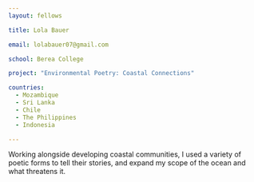 ```yaml
---
layout: fellows

title: Lola Bauer

email: lolabauer07@gmail.com

school: Berea College

project: "Environmental Poetry: Coastal Connections"

countries:
  - Mozambique
  - Sri Lanka
  - Chile
  - The Philippines
  - Indonesia

---
```


Working alongside developing coastal communities, I used a variety of poetic forms to tell their stories, and expand my scope of the ocean and what threatens it.
